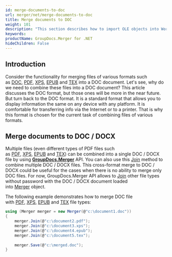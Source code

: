 ```yaml
---
id: merge-documents-to-doc
url: merger/net/merge-documents-to-doc
title: Merge documents to DOC
weight: 101
description: "This section describes how to import OLE objects into Word DOC/DOCX documents using C#/.NET"
keywords: 
productName: GroupDocs.Merger for .NET
hideChildren: False
---
```

## Introduction

Consider the functionality for merging files of various formats such as [DOC](https://docs.fileformat.com/word-processing/doc/), [PDF](https://docs.fileformat.com/view/pdf/), [XPS](https://docs.fileformat.com/page-description-language/xps/), [EPUB](https://docs.fileformat.com/ebook/epub/) and [TEX](https://docs.fileformat.com/page-description-language/tex/) into a DOC document. Let's see, why do we need to combine these files into a DOC document? This article discusses the DOC format, but those ones will be more in the near future. But turn back to the DOC format. It is a standard format that allows you to display information the same on any device with any platform. It is comfortable for transferring info via the Internet or to a printer. That is why this format is chosen for the current task of combining files of various formats.

## Merge documents to DOC / DOCX

Multiple files (even different types of PDF files such as [PDF](https://docs.fileformat.com/view/pdf/), [XPS](https://docs.fileformat.com/page-description-language/xps/), [EPUB](https://docs.fileformat.com/ebook/epub/) and [TEX](https://docs.fileformat.com/page-description-language/tex/)) can be combined into a single DOC / DOCX file by using **[GroupDocs.Merger](https://products.groupdocs.com/merger/net)** API. You can also use this [Join](https://apireference.groupdocs.com/net/merger/groupdocs.merger/merger/methods/join/index) method to combine multiple DOC / DOCX files. This cross-format merge to DOC / DOCX could be useful for the cases when there is no ability to merge only DOC files. For now, GroupDocs.Merger API allows to [Join](https://apireference.groupdocs.com/net/merger/groupdocs.merger/merger/methods/join/index) other file types without password with the DOC / DOCX document loaded into [Merger](https://apireference.groupdocs.com/net/merger/groupdocs.merger/merger) object.

The following example demonstrates how to merge DOC file with [PDF](https://docs.fileformat.com/view/pdf/), [XPS](https://docs.fileformat.com/page-description-language/xps/), [EPUB](https://docs.fileformat.com/ebook/epub/) and [TEX](https://docs.fileformat.com/page-description-language/tex/) file types:

```csharp
using (Merger merger = new Merger(@"c:\document1.doc"))
{
    merger.Join(@"c:\document2.pdf");
    merger.Join(@"c:\document3.xps");
    merger.Join(@"c:\document4.epub");
    merger.Join(@"c:\document5.tex");
 
	merger.Save(@"c:\merged.doc");
}
```

